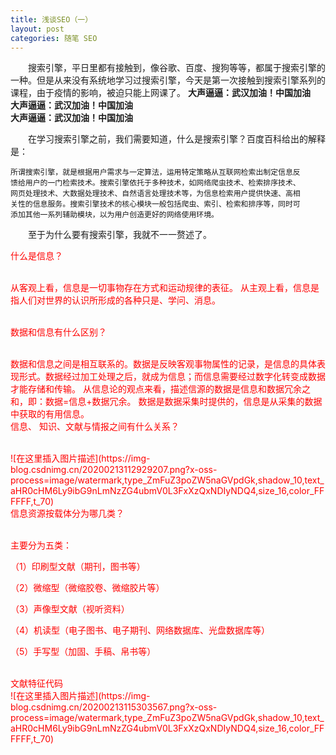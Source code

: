 ```yaml
---
title: 浅谈SEO（一）
layout: post
categories: 随笔 SEO
---
```





&emsp;&emsp;搜索引擎，平日里都有接触到，像谷歌、百度、搜狗等等，都属于搜索引擎的一种。但是从来没有系统地学习过搜索引擎，今天是第一次接触到搜索引擎系列的课程，由于疫情的影响，被迫只能上网课了。
**大声逼逼：武汉加油！中国加油**<br>
**大声逼逼：武汉加油！中国加油**<br>
**大声逼逼：武汉加油！中国加油**<br>

 &emsp;&emsp;在学习搜索引擎之前，我们需要知道，什么是搜索引擎？百度百科给出的解释是：

    所谓搜索引擎，就是根据用户需求与一定算法，运用特定策略从互联网检索出制定信息反
    馈给用户的一门检索技术。搜索引擎依托于多种技术，如网络爬虫技术、检索排序技术、
    网页处理技术、大数据处理技术、自然语言处理技术等，为信息检索用户提供快速、高相
    关性的信息服务。搜索引擎技术的核心模块一般包括爬虫、索引、检索和排序等，同时可
    添加其他一系列辅助模块，以为用户创造更好的网络使用环境。

&emsp;&emsp;至于为什么要有搜索引擎，我就不一一赘述了。

<font color="red">什么是信息？<font>

<br>从客观上看，信息是一切事物存在方式和运动规律的表征。
从主观上看，信息是指人们对世界的认识所形成的各种只是、学问、消息。

<br>
<font color="red">数据和信息有什么区别？</font>

<br>数据和信息之间是相互联系的。数据是反映客观事物属性的记录，是信息的具体表现形式。数据经过加工处理之后，就成为信息；而信息需要经过数字化转变成数据才能存储和传输。
从信息论的观点来看，描述信源的数据是信息和数据冗余之和，即：数据=信息+数据冗余。
数据是数据采集时提供的，信息是从采集的数据中获取的有用信息。
<br>
<font color="red">信息、 知识、文献与情报之间有什么关系？</font>

<br>
![在这里插入图片描述](https://img-blog.csdnimg.cn/20200213112929207.png?x-oss-process=image/watermark,type_ZmFuZ3poZW5naGVpdGk,shadow_10,text_aHR0cHM6Ly9ibG9nLmNzZG4ubmV0L3FxXzQxNDIyNDQ4,size_16,color_FFFFFF,t_70)

<br>
<font color="red">信息资源按载体分为哪几类？</font>

<br>主要分为五类：

（1）印刷型文献（期刊，图书等）

（2）微缩型（微缩胶卷、微缩胶片等）

（3）声像型文献（视听资料）

（4）机读型（电子图书、电子期刊、网络数据库、光盘数据库等）

（5）手写型（加固、手稿、帛书等）

<br>
<font color="red">文献特征代码</font>

<br>
![在这里插入图片描述](https://img-blog.csdnimg.cn/20200213115303567.png?x-oss-process=image/watermark,type_ZmFuZ3poZW5naGVpdGk,shadow_10,text_aHR0cHM6Ly9ibG9nLmNzZG4ubmV0L3FxXzQxNDIyNDQ4,size_16,color_FFFFFF,t_70)

